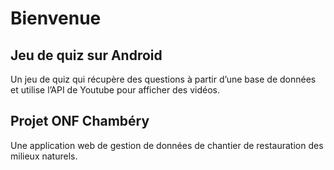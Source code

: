 # Bienvenue

## Jeu de quiz sur Android
Un jeu de quiz qui récupère des questions à partir d’une base de données et utilise l’API de Youtube pour afficher des vidéos. 

## Projet ONF Chambéry 
Une application web de gestion de données de chantier de restauration des milieux naturels.